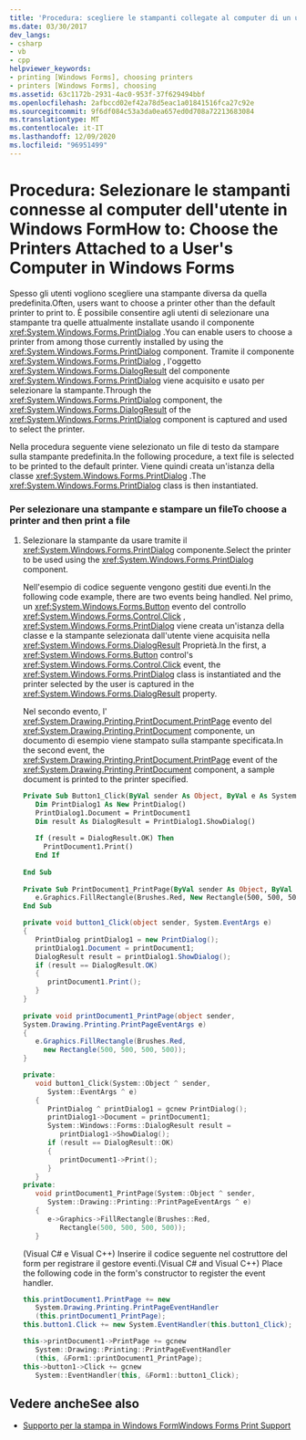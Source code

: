 ```yaml
---
title: 'Procedura: scegliere le stampanti collegate al computer di un utente'
ms.date: 03/30/2017
dev_langs:
- csharp
- vb
- cpp
helpviewer_keywords:
- printing [Windows Forms], choosing printers
- printers [Windows Forms], choosing
ms.assetid: 63c1172b-2931-4ac0-953f-37f629494bbf
ms.openlocfilehash: 2afbccd02ef42a78d5eac1a01841516fca27c92e
ms.sourcegitcommit: 9f6df084c53a3da0ea657ed0d708a72213683084
ms.translationtype: MT
ms.contentlocale: it-IT
ms.lasthandoff: 12/09/2020
ms.locfileid: "96951499"
---
```

# <a name="how-to-choose-the-printers-attached-to-a-users-computer-in-windows-forms"></a><span data-ttu-id="933e9-102">Procedura: Selezionare le stampanti connesse al computer dell'utente in Windows Form</span><span class="sxs-lookup"><span data-stu-id="933e9-102">How to: Choose the Printers Attached to a User's Computer in Windows Forms</span></span>
<span data-ttu-id="933e9-103">Spesso gli utenti vogliono scegliere una stampante diversa da quella predefinita.</span><span class="sxs-lookup"><span data-stu-id="933e9-103">Often, users want to choose a printer other than the default printer to print to.</span></span> <span data-ttu-id="933e9-104">È possibile consentire agli utenti di selezionare una stampante tra quelle attualmente installate usando il componente <xref:System.Windows.Forms.PrintDialog> .</span><span class="sxs-lookup"><span data-stu-id="933e9-104">You can enable users to choose a printer from among those currently installed by using the <xref:System.Windows.Forms.PrintDialog> component.</span></span> <span data-ttu-id="933e9-105">Tramite il componente <xref:System.Windows.Forms.PrintDialog> , l'oggetto <xref:System.Windows.Forms.DialogResult> del componente <xref:System.Windows.Forms.PrintDialog> viene acquisito e usato per selezionare la stampante.</span><span class="sxs-lookup"><span data-stu-id="933e9-105">Through the <xref:System.Windows.Forms.PrintDialog> component, the <xref:System.Windows.Forms.DialogResult> of the <xref:System.Windows.Forms.PrintDialog> component is captured and used to select the printer.</span></span>  
  
 <span data-ttu-id="933e9-106">Nella procedura seguente viene selezionato un file di testo da stampare sulla stampante predefinita.</span><span class="sxs-lookup"><span data-stu-id="933e9-106">In the following procedure, a text file is selected to be printed to the default printer.</span></span> <span data-ttu-id="933e9-107">Viene quindi creata un'istanza della classe <xref:System.Windows.Forms.PrintDialog> .</span><span class="sxs-lookup"><span data-stu-id="933e9-107">The <xref:System.Windows.Forms.PrintDialog> class is then instantiated.</span></span>  
  
### <a name="to-choose-a-printer-and-then-print-a-file"></a><span data-ttu-id="933e9-108">Per selezionare una stampante e stampare un file</span><span class="sxs-lookup"><span data-stu-id="933e9-108">To choose a printer and then print a file</span></span>  
  
1. <span data-ttu-id="933e9-109">Selezionare la stampante da usare tramite il <xref:System.Windows.Forms.PrintDialog> componente.</span><span class="sxs-lookup"><span data-stu-id="933e9-109">Select the printer to be used using the <xref:System.Windows.Forms.PrintDialog> component.</span></span>  
  
     <span data-ttu-id="933e9-110">Nell'esempio di codice seguente vengono gestiti due eventi.</span><span class="sxs-lookup"><span data-stu-id="933e9-110">In the following code example, there are two events being handled.</span></span> <span data-ttu-id="933e9-111">Nel primo, un <xref:System.Windows.Forms.Button> evento del controllo <xref:System.Windows.Forms.Control.Click> , <xref:System.Windows.Forms.PrintDialog> viene creata un'istanza della classe e la stampante selezionata dall'utente viene acquisita nella <xref:System.Windows.Forms.DialogResult> Proprietà.</span><span class="sxs-lookup"><span data-stu-id="933e9-111">In the first, a <xref:System.Windows.Forms.Button> control's <xref:System.Windows.Forms.Control.Click> event, the <xref:System.Windows.Forms.PrintDialog> class is instantiated and the printer selected by the user is captured in the <xref:System.Windows.Forms.DialogResult> property.</span></span>  
  
     <span data-ttu-id="933e9-112">Nel secondo evento, l' <xref:System.Drawing.Printing.PrintDocument.PrintPage> evento del <xref:System.Drawing.Printing.PrintDocument> componente, un documento di esempio viene stampato sulla stampante specificata.</span><span class="sxs-lookup"><span data-stu-id="933e9-112">In the second event, the <xref:System.Drawing.Printing.PrintDocument.PrintPage> event of the <xref:System.Drawing.Printing.PrintDocument> component, a sample document is printed to the printer specified.</span></span>  
  
    ```vb  
    Private Sub Button1_Click(ByVal sender As Object, ByVal e As System.EventArgs) Handles Button1.Click  
       Dim PrintDialog1 As New PrintDialog()  
       PrintDialog1.Document = PrintDocument1  
       Dim result As DialogResult = PrintDialog1.ShowDialog()  
  
       If (result = DialogResult.OK) Then  
         PrintDocument1.Print()  
       End If
  
    End Sub  
  
    Private Sub PrintDocument1_PrintPage(ByVal sender As Object, ByVal e As System.Drawing.Printing.PrintPageEventArgs) Handles PrintDocument1.PrintPage  
       e.Graphics.FillRectangle(Brushes.Red, New Rectangle(500, 500, 500, 500))
    End Sub  
    ```  
  
    ```csharp  
    private void button1_Click(object sender, System.EventArgs e)  
    {  
       PrintDialog printDialog1 = new PrintDialog();  
       printDialog1.Document = printDocument1;  
       DialogResult result = printDialog1.ShowDialog();  
       if (result == DialogResult.OK)  
       {  
          printDocument1.Print();  
       }  
    }  
  
    private void printDocument1_PrintPage(object sender,
    System.Drawing.Printing.PrintPageEventArgs e)  
    {  
       e.Graphics.FillRectangle(Brushes.Red,
         new Rectangle(500, 500, 500, 500));  
    }  
    ```  
  
    ```cpp  
    private:  
       void button1_Click(System::Object ^ sender,  
          System::EventArgs ^ e)  
       {  
          PrintDialog ^ printDialog1 = gcnew PrintDialog();  
          printDialog1->Document = printDocument1;  
          System::Windows::Forms::DialogResult result =
             printDialog1->ShowDialog();  
          if (result == DialogResult::OK)  
          {  
             printDocument1->Print();  
          }  
       }  
    private:  
       void printDocument1_PrintPage(System::Object ^ sender,  
          System::Drawing::Printing::PrintPageEventArgs ^ e)  
       {  
          e->Graphics->FillRectangle(Brushes::Red,  
             Rectangle(500, 500, 500, 500));  
       }  
    ```  
  
     <span data-ttu-id="933e9-113">(Visual C# e Visual C++) Inserire il codice seguente nel costruttore del form per registrare il gestore eventi.</span><span class="sxs-lookup"><span data-stu-id="933e9-113">(Visual C# and Visual C++) Place the following code in the form's constructor to register the event handler.</span></span>  
  
    ```csharp  
    this.printDocument1.PrintPage += new  
       System.Drawing.Printing.PrintPageEventHandler  
       (this.printDocument1_PrintPage);  
    this.button1.Click += new System.EventHandler(this.button1_Click);  
    ```  
  
    ```cpp  
    this->printDocument1->PrintPage += gcnew  
       System::Drawing::Printing::PrintPageEventHandler  
       (this, &Form1::printDocument1_PrintPage);  
    this->button1->Click += gcnew  
       System::EventHandler(this, &Form1::button1_Click);  
    ```  
  
## <a name="see-also"></a><span data-ttu-id="933e9-114">Vedere anche</span><span class="sxs-lookup"><span data-stu-id="933e9-114">See also</span></span>

- [<span data-ttu-id="933e9-115">Supporto per la stampa in Windows Form</span><span class="sxs-lookup"><span data-stu-id="933e9-115">Windows Forms Print Support</span></span>](windows-forms-print-support.md)
